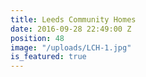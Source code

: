 ```yaml
---
title: Leeds Community Homes
date: 2016-09-28 22:49:00 Z
position: 48
image: "/uploads/LCH-1.jpg"
is_featured: true
---
```


